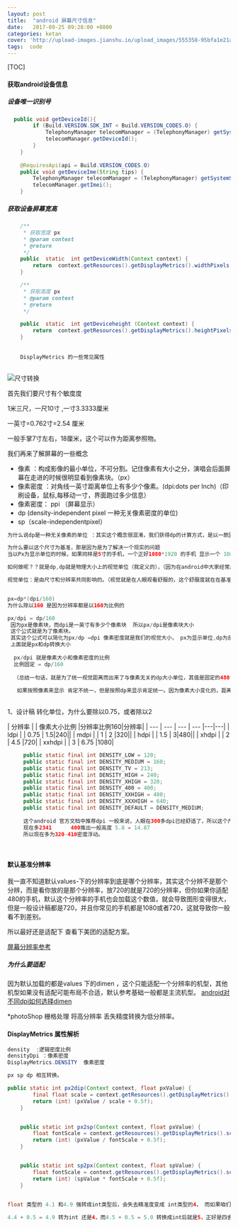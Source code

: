 ```yaml
---
layout: post
title:  "android 屏幕尺寸信息"
date:   2017-09-25 09:28:00 +0800
categories: ketan
cover: 'http://upload-images.jianshu.io/upload_images/555358-95bfa1e21a76e675.jpg?imageMogr2/auto-orient/strip%7CimageView2/2/w/1240'
tags:  code 
---
```


 [TOC]

#### 获取android设备信息


##### 设备唯一识别号


```java
  public void getDeviceId(){
        if (Build.VERSION.SDK_INT < Build.VERSION_CODES.O) {
            TelephonyManager telecomManager = (TelephonyManager) getSystemService(TELEPHONY_SERVICE);
            telecomManager.getDeviceId();
        }
    }
    
    @RequiresApi(api = Build.VERSION_CODES.O)
    public void getDeviceIme(String tips) {
        TelephonyManager telecomManager = (TelephonyManager) getSystemService(TELEPHONY_SERVICE);
        telecomManager.getImei();
    }
```

##### 获取设备屏幕宽高

```java
    /**
     * 获取宽度 px
     * @param context
     * @return
     */
    public  static  int getDeviceWidth(Context context) {
        return  context.getResources().getDisplayMetrics().widthPixels;
    }

    /**
     * 获取高度 px
     * @param context
     * @return
     */

    public  static  int getDeviceheight (Context context) {
        return  context.getResources().getDisplayMetrics().heightPixels;
    }
    
    
    DisplayMetrics 的一些常见属性
    

```
 
 
  ![尺寸转换]("{{/assets/noteimg/android_info_01.jpg}}")
 

首先我们要尺寸有个敏度度

1米三尺，一尺10寸 ,一寸3.3333厘米

一英寸=0.762寸=2.54 厘米

一般手掌7寸左右，18厘米，这个可以作为距离参照物。


我们再来了解屏幕的一些概念

* 像素  ：构成影像的最小单位，不可分割。记住像素有大小之分，演唱会后面屏幕在走进的时候很明显看到像素块。（px）
* 像素密度 ：对角线一英寸距离单位上有多少个像素。(dpi:dots per Inch)（印刷设备，鼠标,每移动一寸，界面跑过多少信息）
* 像素密度： ppi （屏幕显示）
* dp (density-independent pixel 一种无关像素密度的单位)
* sp（scale-independentpixel）


```java
为什么说dp是一种无关像素的单位 ：其实这个概念很混淆，我们获得dp的计算方式，是以一款固定大小尺寸手机为基准的  系统密度为160dpi的中密度手机屏幕为基准屏幕，即320×480的手机屏幕。在这个屏幕中，1dp=1px

为什么要以这个尺寸为基准，那是因为是为了解决一个现实的问题
当以Px为显示单位的时候，如果同样是5寸的手机，一个正好1080*1920 的手机 显示一个 1080*1920的图片是正好显示的，但是如果5寸手机720*1080显示图片只能显示一部分，而如果一部 2072*4659（假设有的话）5寸手机，也会显示完全，但是只占用屏幕一半，同样一个5寸大小，对于当前的手机，一般来说都是显示同样大小，所以dp就是为了解决这个问题，让同样尺寸大小的手机，不同分辨率下，显示的图片大小在视觉上趋于一样的。

如何做呢？？就是dp,dp就是物理大小上的视觉单位（我定义的），（因为在android中大家经常用dp换算px常常，因为这个思维感到困扰）

视觉单位：是由尺寸和分辨率共同影响的。（视觉就是在人眼观看舒服的，这个舒服度就在在基准手机上观看的舒服度，


px=dp*(dpi/160)
为什么除以160 是因为分辨率都是以160为比例的

px/dpi = dp/160
 因为px是像素块，而dpi是一英寸有多少个像素块  所以px/dpi是像素块大小
 这个公式就是为了像素块。
 其实这个公式可以简化为px/dp =dpi 像素密度就是我们的视觉大小， px为显示单位,dp为反补因素，
 上面就是px和dp转换大小
 
  px/dpi 就是像素大小和像素密度的比例
  比例固定 = dp/160
  
  （总结一句话，就是为了统一视觉距离而出来了与像素无关的dp大小单位，其值是固定的480*320 密度是160点的设备上）
  
   如果按照像素来显示 肯定不统一，但是按照dp来显示肯定统一。因为像素大小变化的，距离是根据dp倒推像素多少
 
```
 1、设计稿 转化单位，为什么要除以0.75，或者除以2
 
 
 
 
 

| 分辨率 |  | 像素大小比例 |分辨率比例160|分辨率|
| --- | --- | --- | --- |---|---|
| ldpi  |  | 0.75 |  1.5|240||
| mdpi |  | 1 | 2 |320||
| hdpi |  | 1.5 |  3|480||
| xhdpi |  | 2 | 4.5 |720|
| xxhdpi |  | 3 | 6.75 |1080|

```java
     public static final int DENSITY_LOW = 120;
     public static final int DENSITY_MEDIUM = 160;
     public static final int DENSITY_TV = 213;
     public static final int DENSITY_HIGH = 240;
     public static final int DENSITY_XHIGH = 320;
     public static final int DENSITY_400 = 400;
     public static final int DENSITY_XXHIGH = 480;
     public static final int DENSITY_XXXHIGH = 640;
     public static final int DENSITY_DEFAULT = DENSITY_MEDIUM;
     
     这个android 官方文档中推荐dpi 一般来说，人眼在300多dpi已经舒适了，所以这个尺寸就是UI 最佳设计大小，可以由270（1080*720） 推测出手机稿高度，4英寸= 2.54*5 =12.16cm 这个都之前小手机
     现在多2341      400推出一般高度 5.8 = 14.87
     所以现在多为320-410密度浮动。
     
     
```

#### 默认基准分辨率
 
 我一直不知道默认values-下的分辨率到底是哪个分辨率，其实这个分辨不是那个分辨，而是看你放的是那个分辨率，放720的就是720的分辨率，但你如果你适配480的手机，默认这个分辨率的手机也会加载这个数值，就会导致图形变得很大，但是一般设计稿都是720，并且你常见的手机都是1080或者720，这就导致你一般看不到差别。
 
 所以最好还是适配下
 查看下美团的适配方案。
 

[屏幕分辨率参考](https://blog.csdn.net/ttkatrina/article/details/50623043)


##### 为什么要适配
 因为默认加载的都是values 下的dimen ，这个只能适配一个分辨率的机型，其他机型如果没有适配可能布局不合适，默认参考基础一般都是主流机型。
 [android对不同dpi如何选择dimen](https://blog.csdn.net/fire_tray/article/details/49967247)


*photoShop 栅格处理 将高分辨率 丢失精度转换为低分辨率。


#### DisplayMetrics 属性解析

```java
density  :逻辑密度比例
densityDpi ：像素密度
DisplayMetrics.DENSITY  像素密度

px sp dp 相互转换。

public static int px2dip(Context context, float pxValue) {
        final float scale = context.getResources().getDisplayMetrics().density;
        return (int) (pxValue / scale + 0.5f);
    }


    public static int px2sp(Context context, float pxValue) {
        float fontScale = context.getResources().getDisplayMetrics().scaledDensity;
        return (int) (pxValue / fontScale + 0.5f);
    }


    public static int sp2px(Context context, float spValue) {
        float fontScale = context.getResources().getDisplayMetrics().scaledDensity;
        return (int) (spValue * fontScale + 0.5f);
    }
    

float 类型的 4.1 和4.9 强转成int类型后，会失去精准度变成 int类型的4， 而如果咱们想四舍五入的话，把他们都加上0.5f，这样转换出来的结果就是：

4.4 + 0.5 = 4.9 转为int 还是4，而4.5 + 0.5 = 5.0 转换成int后就是5，正好是四舍五入，这样就保证了咱们算出来的值相对精准。
```